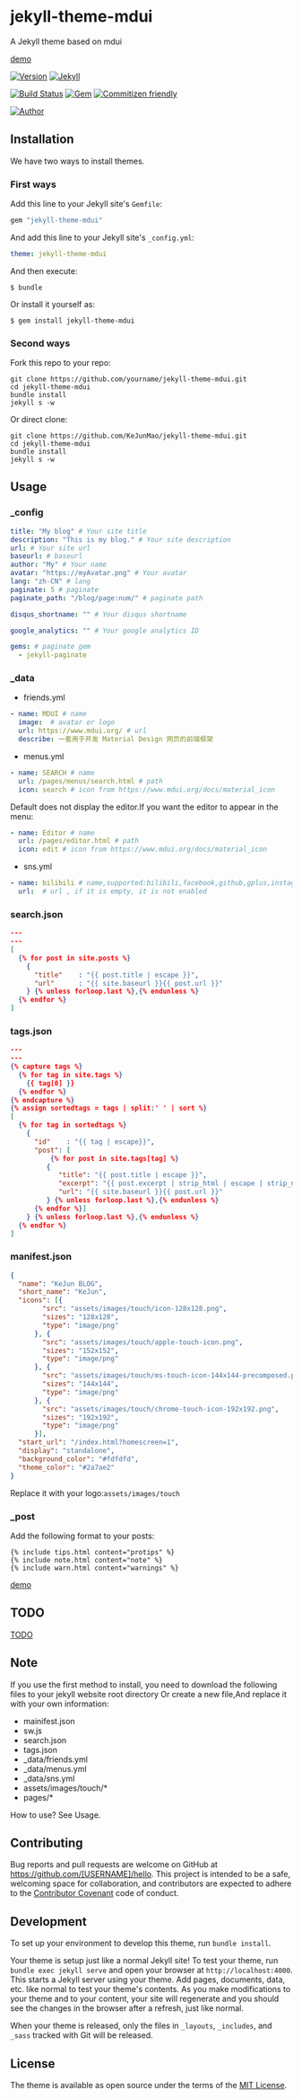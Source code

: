 # jekyll-theme-mdui

A Jekyll theme based on mdui

[demo](https://blog.kejun.space)

[![Version](https://img.shields.io/badge/version-0.2.3-green.svg?style=flat-square)]()
[![Jekyll](https://img.shields.io/badge/Jekyll-3.4+-green.svg?style=flat-square)](https://jekyllrb.com/)

[![Build Status](https://img.shields.io/travis/KeJunMao/jekyll-theme-mdui.svg?style=flat-square)](https://travis-ci.org/KeJunMao/jekyll-theme-mdui)
[![Gem](https://img.shields.io/gem/dt/jekyll-theme-mdui.svg?style=flat-square)](https://rubygems.org/gems/jekyll-theme-mdui/)
[![Commitizen friendly](https://img.shields.io/badge/commitizen-friendly-brightgreen.svg?style=flat-square)](http://commitizen.github.io/cz-cli/)

[![Author](https://img.shields.io/badge/author-KeJun-blue.svg?style=flat-square)](https://blog.kejun.space)

## Installation

We have two ways to install themes.

### First ways

Add this line to your Jekyll site's `Gemfile`:

```ruby
gem "jekyll-theme-mdui"
```

And add this line to your Jekyll site's `_config.yml`:

```yaml
theme: jekyll-theme-mdui
```

And then execute:

    $ bundle

Or install it yourself as:

    $ gem install jekyll-theme-mdui

### Second ways

Fork this repo to your repo:

```shell
git clone https://github.com/yourname/jekyll-theme-mdui.git
cd jekyll-theme-mdui
bundle install
jekyll s -w
```

Or direct clone:

```shell
git clone https://github.com/KeJunMao/jekyll-theme-mdui.git
cd jekyll-theme-mdui
bundle install
jekyll s -w
```

## Usage

### _config

```yml
title: "My blog" # Your site title
description: "This is my blog." # Your site description
url: # Your site url
baseurl: # baseurl
author: "My" # Your name
avatar: "https://myAvatar.png" # Your avatar
lang: "zh-CN" # lang
paginate: 5 # paginate
paginate_path: "/blog/page:num/" # paginate path

disqus_shortname: "" # Your disqus shortname

google_analytics: "" # Your google analytics ID

gems: # paginate gem 
  - jekyll-paginate
```

### _data

* friends.yml
```yml
- name: MDUI # name
  image:  # avatar or logo
  url: https://www.mdui.org/ # url
  describe: 一套用于开发 Material Design 网页的前端框架
``` 
* menus.yml
```yml
- name: SEARCH # name
  url: /pages/menus/search.html # path
  icon: search # icon from https://www.mdui.org/docs/material_icon
```
Default does not display the editor.If you want the editor to appear in the menu:
```yml
- name: Editor # name
  url: /pages/editor.html # path
  icon: edit # icon from https://www.mdui.org/docs/material_icon
```
* sns.yml
```yml
- name: bilibili # name,supported:bilibili,facebook,github,gplus,instagram,linkedin,telegram,tumblr,twitter,weibo,zhihu
  url:  # url , if it is empty, it is not enabled
```


### search.json

```json
---
---
[
  {% for post in site.posts %}
    {
      "title"    : "{{ post.title | escape }}",
      "url"      : "{{ site.baseurl }}{{ post.url }}"
    } {% unless forloop.last %},{% endunless %}
  {% endfor %}
]
```

### tags.json
```json
---
---
{% capture tags %}
  {% for tag in site.tags %}
    {{ tag[0] }}
  {% endfor %}
{% endcapture %}
{% assign sortedtags = tags | split:' ' | sort %}
[
  {% for tag in sortedtags %}
    {
      "id"    : "{{ tag | escape}}",
      "post": [
          {% for post in site.tags[tag] %}
         {
            "title": "{{ post.title | escape }}",
            "excerpt": "{{ post.excerpt | strip_html | escape | strip_newlines}}",
            "url": "{{ site.baseurl }}{{ post.url }}"
         } {% unless forloop.last %},{% endunless %}
      {% endfor %}]
    } {% unless forloop.last %},{% endunless %}
  {% endfor %}
]
```
### manifest.json
```json
{
  "name": "KeJun BLOG",
  "short_name": "KeJun",
  "icons": [{
        "src": "assets/images/touch/icon-128x128.png",
        "sizes": "128x128",
        "type": "image/png"
      }, {
        "src": "assets/images/touch/apple-touch-icon.png",
        "sizes": "152x152",
        "type": "image/png"
      }, {
        "src": "assets/images/touch/ms-touch-icon-144x144-precomposed.png",
        "sizes": "144x144",
        "type": "image/png"
      }, {
        "src": "assets/images/touch/chrome-touch-icon-192x192.png",
        "sizes": "192x192",
        "type": "image/png"
      }],
  "start_url": "/index.html?homescreen=1",
  "display": "standalone",
  "background_color": "#fdfdfd",
  "theme_color": "#2a7ae2"
}
```
Replace it with your logo:`assets/images/touch`

### _post

Add the following format to your posts:

```liquid
{% include tips.html content="protips" %}
{% include note.html content="note" %}
{% include warn.html content="warnings" %}
```

[demo](https://blog.kejun.space/living/2017/05/29/jekyll-theme-mdui.html)

## TODO

[TODO](https://blog.kejun.space/pages/menus/todo.html)

## Note

If you use the first method to install, you need to download the following files to your jekyll website root directory Or create a new file,And replace it with your own information:

* mainifest.json
* sw.js
* search.json
* tags.json
* _data/friends.yml
* _data/menus.yml
* _data/sns.yml
* assets/images/touch/*
* pages/*

How to use? See Usage.
## Contributing

Bug reports and pull requests are welcome on GitHub at https://github.com/[USERNAME]/hello. This project is intended to be a safe, welcoming space for collaboration, and contributors are expected to adhere to the [Contributor Covenant](http://contributor-covenant.org) code of conduct.

## Development

To set up your environment to develop this theme, run `bundle install`.

Your theme is setup just like a normal Jekyll site! To test your theme, run `bundle exec jekyll serve` and open your browser at `http://localhost:4000`. This starts a Jekyll server using your theme. Add pages, documents, data, etc. like normal to test your theme's contents. As you make modifications to your theme and to your content, your site will regenerate and you should see the changes in the browser after a refresh, just like normal.

When your theme is released, only the files in `_layouts`, `_includes`, and `_sass` tracked with Git will be released.

## License

The theme is available as open source under the terms of the [MIT License](https://opensource.org/licenses/MIT).

